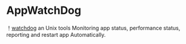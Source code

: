 # AppWatchDog
！[watchdog](http://linuxbar.org/wp-content/uploads/2018/01/watchdog.jpg)
an Unix tools Monitoring app status, performance status, reporting and restart app Automatically.
